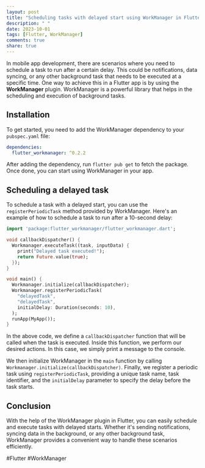 ```yaml
---
layout: post
title: "Scheduling tasks with delayed start using WorkManager in Flutter"
description: " "
date: 2023-10-01
tags: [Flutter, WorkManager]
comments: true
share: true
---
```


In mobile app development, there are scenarios where you need to schedule a task to run after a certain delay. This could be notifications, data syncing, or any other background task that needs to be executed at a specific time. One way to achieve this in a Flutter app is by using the **WorkManager** plugin. WorkManager is a powerful library that helps in the scheduling and execution of background tasks.

## Installation

To get started, you need to add the WorkManager dependency to your `pubspec.yaml` file:

```yaml
dependencies:
  flutter_workmanager: ^0.2.2
```

After adding the dependency, run `flutter pub get` to fetch the package. Once done, you can start using WorkManager in your app.

## Scheduling a delayed task

To schedule a task with a delayed start, you can use the `registerPeriodicTask` method provided by WorkManager. Here's an example of how to schedule a task to run after a 10-second delay:

```dart
import 'package:flutter_workmanager/flutter_workmanager.dart';

void callbackDispatcher() {
  Workmanager.executeTask((task, inputData) {
    print("Delayed task executed!");
    return Future.value(true);
  });
}

void main() {
  Workmanager.initialize(callbackDispatcher);
  Workmanager.registerPeriodicTask(
    "delayedTask",
    "delayedTask",
    initialDelay: Duration(seconds: 10),
  );
  runApp(MyApp());
}
```

In the above code, we define a `callbackDispatcher` function that will be called when the task is executed. Inside this function, we perform our desired actions. In this case, we simply print a message to the console.

We then initialize WorkManager in the `main` function by calling `Workmanager.initialize(callbackDispatcher)`. Finally, we register a periodic task using `registerPeriodicTask`, providing a unique task name, task identifier, and the `initialDelay` parameter to specify the delay before the task starts.

## Conclusion

With the help of the WorkManager plugin in Flutter, you can easily schedule and execute tasks with delayed starts. Whether it's sending notifications, syncing data in the background, or any other background task, WorkManager provides a convenient way to handle these scenarios efficiently.

#Flutter #WorkManager